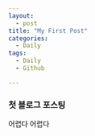 ```yaml
---
layout:
  - post
title: "My First Post"
categories: 
  - Daily
tags:
  - Daily
  - Github

---
```


### 첫 블로그 포스팅
어렵다 어렵다 

[^posts]: Footnote test.
